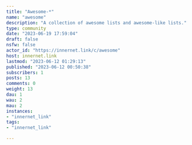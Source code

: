 ```yaml
---
title: "Awesome-*" 
name: "awesome"
description: "A collection of awesome lists and awesome-like lists."
type: community
date: "2023-06-19 17:59:04"
draft: false
nsfw: false
actor_id: "https://innernet.link/c/awesome"
host: innernet.link
lastmod: "2023-06-12 01:29:13"
published: "2023-06-12 00:50:38"
subscribers: 1
posts: 13
comments: 0
weight: 13
dau: 1
wau: 2
mau: 2
instances:
- "innernet_link"
tags: 
- "innernet_link"

---
```

